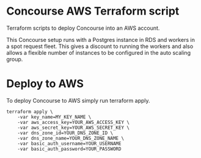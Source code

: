 # Concourse AWS Terraform script
Terraform scripts to deploy Concourse into an AWS account.

This Concourse setup runs with a Postgres instance in RDS and workers in a spot request fleet.
This gives a discount to running the workers and also allows a flexible number of instances to be configured in the auto scaling group.

# Deploy to AWS
To deploy Concourse to AWS simply run terraform apply. 
```
terraform apply \
    -var key_name=MY_KEY_NAME \
    -var aws_access_key=YOUR_AWS_ACCESS_KEY \
    -var aws_secret_key=YOUR_AWS_SECRET_KEY \
    -var dns_zone_id=YOUR_DNS_ZONE_ID \
    -var dns_zone_name=YOUR_DNS_ZONE_NAME \
    -var basic_auth_username=YOUR_USERNAME 
    -var basic_auth_password=YOUR_PASSWORD 
```